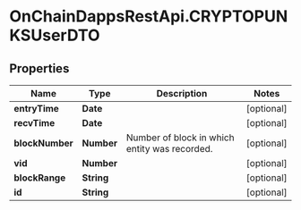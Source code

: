 # OnChainDappsRestApi.CRYPTOPUNKSUserDTO

## Properties

Name | Type | Description | Notes
------------ | ------------- | ------------- | -------------
**entryTime** | **Date** |  | [optional] 
**recvTime** | **Date** |  | [optional] 
**blockNumber** | **Number** | Number of block in which entity was recorded. | [optional] 
**vid** | **Number** |  | [optional] 
**blockRange** | **String** |  | [optional] 
**id** | **String** |  | [optional] 


